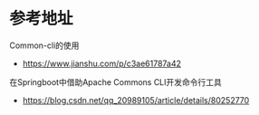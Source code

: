 # 参考地址
Common-cli的使用
- https://www.jianshu.com/p/c3ae61787a42

在Springboot中借助Apache Commons CLI开发命令行工具
- https://blog.csdn.net/qq_20989105/article/details/80252770
